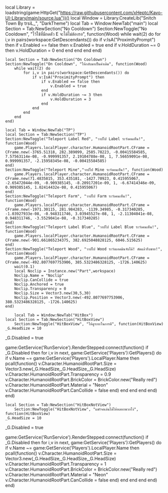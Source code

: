 local Library = loadstring(game:HttpGet("https://raw.githubusercontent.com/xHeptc/Kavo-UI-Library/main/source.lua"))()
	local Window = Library.CreateLib("Snitch Town By trsiL_", "DarkTheme")
	local Tab = Window:NewTab("main")
	local Section = Tab:NewSection("No Cooldown")
	Section:NewToggle("No Cooldown", "ไว้ใช้ที่มีกดตัว E จะได้ไม่ต้องรอ", function(Wood)
		while wait(2) do
			for i,v in pairs(workspace:GetDescendants()) do
				if v:IsA("ProximityPrompt") then
					if v.Enabled == false then
						v.Enabled = true
					end
					if v.HoldDuration ~= 0 then
						v.HoldDuration = 0
					end
				end
			end
		end
	end)
	
	local Section = Tab:NewSection("On Cooldown")
	Section:NewToggle("On Cooldown", "ให้กลับมาเป็นค่าเดิม", function(Wood)
		while wait(2) do
			for i,v in pairs(workspace:GetDescendants()) do
				if v:IsA("ProximityPrompt") then
					if v.Enabled == false then
						v.Enabled = true
					end
					if v.HoldDuration ~= 3 then
						v.HoldDuration = 3
					end
				end
			end
		end
	end)

	local Tab = Window:NewTab("TP")
	local Section = Tab:NewSection("TP")
	Section:NewToggle("Teleport Label Red", "วาปไป Label ระวังคนเห็น!", function(Wood)
		game.Players.localPlayer.character.HumanoidRootPart.CFrame = CFrame.new(-3765.51318, 282.389099, 2585.78223, -0.00415584585, 7.57563114e-08, -0.999991357, 2.19104788e-08, 1, 7.56659091e-08, 0.999991357, -2.15958345e-08, -0.00415584585)
	end)
	Section:NewToggle("Teleport Mine","วาปไป Mine ระวังคนเห็น!", function(Wood)
		game.Players.localPlayer.character.HumanoidRootPart.CFrame = CFrame.new(71.4835815, 353.435181, -1427.70923, 0.415955067, -2.65472044e-09, -0.909385145, -8.20917201e-09, 1, -6.67414346e-09, 0.909385145, 1.02414432e-08, 0.415955067)
	end)
	Section:NewToggle("Teleport Farm", "วาปไป Farm ระวังคนเห็น!", function(Wood)
		game.Players.localPlayer.character.HumanoidRootPart.CFrame = CFrame.new(-1971.30115, 281.984283, -1139.34985, -0.317340285, -1.03927933e-08, -0.948311746, 3.03945527e-08, 1, -2.11304041e-08, 0.948311746, -3.5529041e-08, -0.317340285)
	end)
	Section:NewToggle("Teleport Label Blue", "วาปไป Label Blue ระวังคนเห็น!", function(Wood)
		game.Players.localPlayer.character.HumanoidRootPart.CFrame = CFrame.new(-901.661865234375, 382.6925048828125, 6046.515625)
	end)
	Section:NewToggle("Teleport Wood", "วาปไป Wood ระวังแอดมินจับได้! ตัดแล้วรีบขาย!", function(Wood)
		game.Players.localPlayer.character.HumanoidRootPart.CFrame = CFrame.new(-492.8077697753906, 385.5323486328125, -1726.140625)
		wait(0.1)
		local Noclip = Instance.new("Part",workspace)
		Noclip.Name = "Noclip"
		Noclip.CanCollide = true
		Noclip.Anchored = true
		Noclip.Transparency = 0 
		Noclip.Size = Vector3.new(30,5,30)
		Noclip.Position = Vector3.new(-492.8077697753906, 380.5323486328125, -1726.140625)
	end)
	
		local Tab = Window:NewTab("HitBox")
	local Section = Tab:NewSection("HitBoxView")
		Section:NewToggle("HitBoxView", "ให้ดูระยะในการตี", function(HitBoxView)
	_G.HeadSize = 10
_G.Disabled = true

game:GetService('RunService').RenderStepped:connect(function()
if _G.Disabled then
for i,v in next, game:GetService('Players'):GetPlayers() do
if v.Name ~= game:GetService('Players').LocalPlayer.Name then
pcall(function()
v.Character.HumanoidRootPart.Size = Vector3.new(_G.HeadSize,_G.HeadSize,_G.HeadSize)
v.Character.HumanoidRootPart.Transparency = 0.9
v.Character.HumanoidRootPart.BrickColor = BrickColor.new("Really red")
v.Character.HumanoidRootPart.Material = "Neon"
v.Character.HumanoidRootPart.CanCollide = false
end)
end
end
end
end)
end)

	local Section = Tab:NewSection("HitBoxNotView")
		Section:NewToggle("HitBoxNotView", "แชร์จอเล่นได้ให้หลอกพวกโง่", function(HitBoxView)
	_G.HeadSize = 10
_G.Disabled = true

game:GetService('RunService').RenderStepped:connect(function()
if _G.Disabled then
for i,v in next, game:GetService('Players'):GetPlayers() do
if v.Name ~= game:GetService('Players').LocalPlayer.Name then
pcall(function()
v.Character.HumanoidRootPart.Size = Vector3.new(_G.HeadSize,_G.HeadSize,_G.HeadSize)
v.Character.HumanoidRootPart.Transparency = 1
v.Character.HumanoidRootPart.BrickColor = BrickColor.new("Really red")
v.Character.HumanoidRootPart.Material = "Neon"
v.Character.HumanoidRootPart.CanCollide = false
end)
end
end
end
end)
end)
